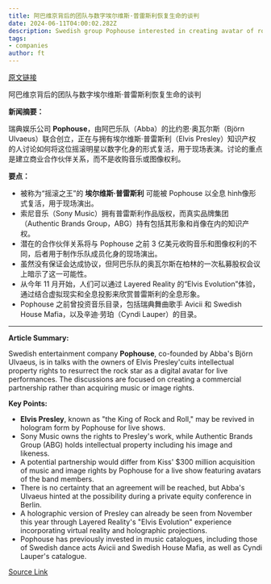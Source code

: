 ```yaml
---
title: 阿巴维京背后的团队与数字埃尔维斯·普雷斯利恢复生命的谈判
date: 2024-06-11T04:00:02.282Z
description: Swedish group Pophouse interested in creating avatar of rock star for use in live shows
tags: 
- companies
author: ft
---
```


[原文链接](https://ft.com/content/e0baad98-544b-4d13-8c73-d7d128ff4497)

阿巴维京背后的团队与数字埃尔维斯·普雷斯利恢复生命的谈判

**新闻摘要：** 

瑞典娱乐公司 **Pophouse**，由阿巴乐队（Abba）的比约恩·奥瓦尔斯（Björn Ulvaeus）联合创立，正在与拥有埃尔维斯·普雷斯利（Elvis Presley）知识产权的人讨论如何将这位摇滚明星以数字化身的形式复活，用于现场表演。讨论的重点是建立商业合作伙伴关系，而不是收购音乐或图像权利。

**要点：** 

- 被称为“摇滚之王”的 **埃尔维斯·普雷斯利** 可能被 Pophouse 以全息 hình像形式复活，用于现场演出。
- 索尼音乐（Sony Music）拥有普雷斯利作品版权，而真实品牌集团（Authentic Brands Group，ABG）持有包括其形象和肖像在内的知识产权。
- 潜在的合作伙伴关系将与 Pophouse 之前 3 亿美元收购音乐和图像权利的不同，后者用于制作乐队成员化身的现场演出。
- 虽然没有保证会达成协议，但阿巴乐队的奥瓦尔斯在柏林的一次私募股权会议上暗示了这一可能性。
- 从今年 11 月开始，人们可以通过 Layered Reality 的“Elvis Evolution”体验，通过结合虚拟现实和全息投影来欣赏普雷斯利的全息形象。
- Pophouse 之前曾投资音乐目录，包括瑞典舞曲歌手 Avicii 和 Swedish House Mafia，以及辛迪·劳珀（Cyndi Lauper）的目录。

---

 **Article Summary:**  

Swedish entertainment company **Pophouse**, co-founded by Abba's Björn Ulvaeus, is in talks with the owners of Elvis Presley'cuits intellectual property rights to resurrect the rock star as a digital avatar for live performances. The discussions are focused on creating a commercial partnership rather than acquiring music or image rights.

**Key Points:**  
- **Elvis Presley**, known as "the King of Rock and Roll," may be revived in hologram form by Pophouse for live shows.
- Sony Music owns the rights to Presley's work, while Authentic Brands Group (ABG) holds intellectual property including his image and likeness.
- A potential partnership would differ from Kiss' $300 million acquisition of music and image rights by Pophouse for a live show featuring avatars of the band members.
- There is no certainty that an agreement will be reached, but Abba's Ulvaeus hinted at the possibility during a private equity conference in Berlin.
- A holographic version of Presley can already be seen from November this year through Layered Reality's "Elvis Evolution" experience incorporating virtual reality and holographic projections.
- Pophouse has previously invested in music catalogues, including those of Swedish dance acts Avicii and Swedish House Mafia, as well as Cyndi Lauper's catalogue.

[Source Link](https://ft.com/content/e0baad98-544b-4d13-8c73-d7d128ff4497)

